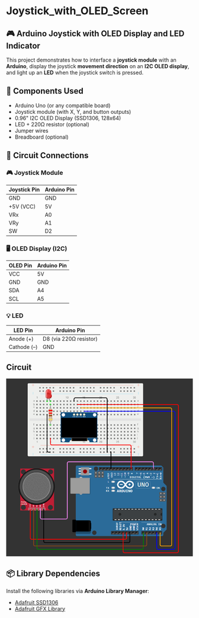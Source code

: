 # Joystick_with_OLED_Screen

## 🎮 Arduino Joystick with OLED Display and LED Indicator

This project demonstrates how to interface a **joystick module** with an **Arduino**, display the joystick **movement direction** on an **I2C OLED display**, and light up an **LED** when the joystick switch is pressed.

## 🧰 Components Used

- Arduino Uno (or any compatible board)
- Joystick module (with X, Y, and button outputs)
- 0.96" I2C OLED Display (SSD1306, 128x64)
- LED + 220Ω resistor (optional)
- Jumper wires
- Breadboard (optional)

## 🔌 Circuit Connections
### 🎮 Joystick Module

| Joystick Pin | Arduino Pin |
|--------------|-------------|
| GND          | GND         |
| +5V (VCC)    | 5V          |
| VRx          | A0          |
| VRy          | A1          |
| SW           | D2          |

### 🖥️ OLED Display (I2C)

| OLED Pin | Arduino Pin |
|----------|-------------|
| VCC      | 5V          |
| GND      | GND         |
| SDA      | A4          |
| SCL      | A5          |

### 💡 LED

| LED Pin       | Arduino Pin |
|---------------|-------------|
| Anode (+)     | D8 (via 220Ω resistor) |
| Cathode (–)   | GND         |

## Circuit

![~](media/Joystick_with_OLED_Screen.png)

## 📦 Library Dependencies

Install the following libraries via **Arduino Library Manager**:

- [Adafruit SSD1306](https://github.com/adafruit/Adafruit_SSD1306)
- [Adafruit GFX Library](https://github.com/adafruit/Adafruit-GFX-Library)
